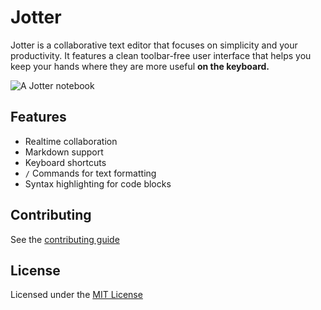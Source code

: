 # Jotter

Jotter is a collaborative text editor that focuses on simplicity and your
productivity. It features a clean toolbar-free user interface that helps you
keep your hands where they are more useful **on the keyboard.**

![A Jotter notebook](https://github.com/jot-it/jotter/assets/45882589/de4ce39a-095e-4e57-b748-d7e72b287a29)

## Features

- Realtime collaboration
- Markdown support
- Keyboard shortcuts
- `/` Commands for text formatting
- Syntax highlighting for code blocks

## Contributing

See the [contributing guide](/CONTRIBUTING.md)

## License

Licensed under the [MIT License](/LICENSE)
